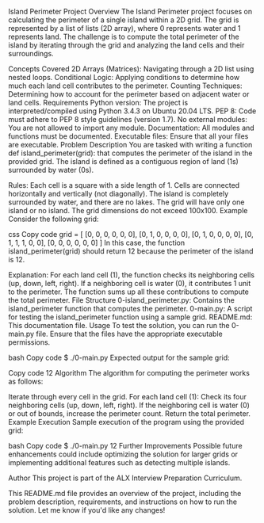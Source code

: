 Island Perimeter
Project Overview
The Island Perimeter project focuses on calculating the perimeter of a single island within a 2D grid. The grid is represented by a list of lists (2D array), where 0 represents water and 1 represents land. The challenge is to compute the total perimeter of the island by iterating through the grid and analyzing the land cells and their surroundings.

Concepts Covered
2D Arrays (Matrices): Navigating through a 2D list using nested loops.
Conditional Logic: Applying conditions to determine how much each land cell contributes to the perimeter.
Counting Techniques: Determining how to account for the perimeter based on adjacent water or land cells.
Requirements
Python version: The project is interpreted/compiled using Python 3.4.3 on Ubuntu 20.04 LTS.
PEP 8: Code must adhere to PEP 8 style guidelines (version 1.7).
No external modules: You are not allowed to import any module.
Documentation: All modules and functions must be documented.
Executable files: Ensure that all your files are executable.
Problem Description
You are tasked with writing a function def island_perimeter(grid): that computes the perimeter of the island in the provided grid. The island is defined as a contiguous region of land (1s) surrounded by water (0s).

Rules:
Each cell is a square with a side length of 1.
Cells are connected horizontally and vertically (not diagonally).
The island is completely surrounded by water, and there are no lakes.
The grid will have only one island or no island.
The grid dimensions do not exceed 100x100.
Example
Consider the following grid:

css
Copy code
grid = [    [0, 0, 0, 0, 0, 0],
    [0, 1, 0, 0, 0, 0],
    [0, 1, 0, 0, 0, 0],
    [0, 1, 1, 1, 0, 0],
    [0, 0, 0, 0, 0, 0]
]
In this case, the function island_perimeter(grid) should return 12 because the perimeter of the island is 12.

Explanation:
For each land cell (1), the function checks its neighboring cells (up, down, left, right).
If a neighboring cell is water (0), it contributes 1 unit to the perimeter.
The function sums up all these contributions to compute the total perimeter.
File Structure
0-island_perimeter.py: Contains the island_perimeter function that computes the perimeter.
0-main.py: A script for testing the island_perimeter function using a sample grid.
README.md: This documentation file.
Usage
To test the solution, you can run the 0-main.py file. Ensure that the files have the appropriate executable permissions.

bash
Copy code
$ ./0-main.py
Expected output for the sample grid:

Copy code
12
Algorithm
The algorithm for computing the perimeter works as follows:

Iterate through every cell in the grid.
For each land cell (1):
Check its four neighboring cells (up, down, left, right).
If the neighboring cell is water (0) or out of bounds, increase the perimeter count.
Return the total perimeter.
Example Execution
Sample execution of the program using the provided grid:

bash
Copy code
$ ./0-main.py
12
Further Improvements
Possible future enhancements could include optimizing the solution for larger grids or implementing additional features such as detecting multiple islands.

Author
This project is part of the ALX Interview Preparation Curriculum.

This README.md file provides an overview of the project, including the problem description, requirements, and instructions on how to run the solution. Let me know if you'd like any changes!







